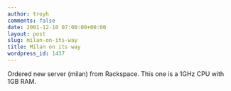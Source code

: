 ```yaml
---
author: troyh
comments: false
date: 2001-12-10 07:00:00+00:00
layout: post
slug: milan-on-its-way
title: Milan on its way
wordpress_id: 1437
---
```


Ordered new server (milan) from Rackspace. This one is a 1GHz CPU with 1GB RAM.
